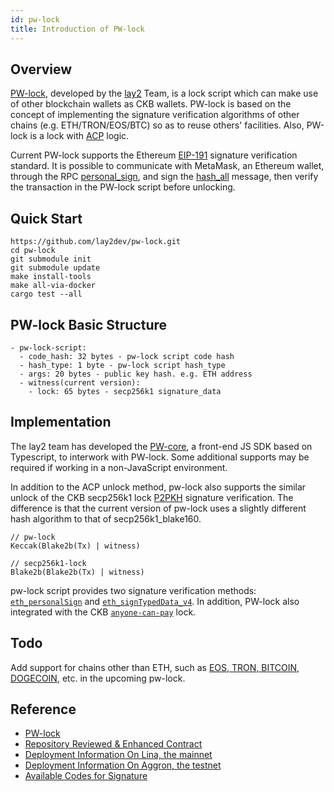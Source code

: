 ```yaml
---
id: pw-lock
title: Introduction of PW-lock
---
```


## Overview

[PW-lock](https://github.com/lay2dev/pw-lock), developed by the [lay2](https://github.com/lay2dev/pw-lock) Team, is a lock script which can make use of other blockchain wallets as CKB wallets. PW-lock is based on the concept of implementing the signature verification algorithms of other chains (e.g. ETH/TRON/EOS/BTC) so as to reuse others' facilities. Also, PW-lock is a lock with [ACP](https://github.com/nervosnetwork/ckb-production-scripts/blob/master/c/anyone_can_pay.c) logic.

Current PW-lock supports the Ethereum [EIP-191](https://eips.ethereum.org/EIPS/eip-191) signature verification standard. It is possible to communicate with MetaMask, an Ethereum wallet, through the RPC [personal_sign](https://docs.metamask.io/guide/signing-data.html#signing-data-with-metamask), and sign the [hash_all](https://github.com/nervosnetwork/ckb-system-scripts/wiki/How-to-sign-transaction#p2pkh) message, then verify the transaction in the PW-lock script before unlocking.


## Quick Start

```
https://github.com/lay2dev/pw-lock.git
cd pw-lock
git submodule init
git submodule update
make install-tools
make all-via-docker
cargo test --all
```


## PW-lock Basic Structure

```
- pw-lock-script:
  - code_hash: 32 bytes - pw-lock script code hash
  - hash_type: 1 byte - pw-lock script hash_type
  - args: 20 bytes - public key hash. e.g. ETH address
  - witness(current version):
    - lock: 65 bytes - secp256k1 signature_data
```

## Implementation

The lay2 team has developed the [PW-core](https://github.com/lay2dev/pw-core), a front-end JS SDK based on Typescript, to interwork with PW-lock. Some additional supports may be required if working in a non-JavaScript environment. 

In addition to the ACP unlock method, pw-lock also supports the similar unlock of the CKB secp256k1 lock [P2PKH](https://github.com/nervosnetwork/ckb-system-scripts/wiki/How-to-sign-transaction#p2pkh) signature verification. The difference is that the current version of pw-lock uses a slightly different hash algorithm to that of secp256k1_blake160.

```
// pw-lock
Keccak(Blake2b(Tx) | witness)

// secp256k1-lock
Blake2b(Blake2b(Tx) | witness)
```

pw-lock script provides two signature verification methods: [`eth_personalSign`](https://github.com/lay2dev/pw-lock#eth_personalsign) and [`eth_signTypedData_v4`](https://github.com/lay2dev/pw-lock#eth_signtypeddata_v4). In addition, PW-lock also integrated with the CKB [`anyone-can-pay`](https://github.com/nervosnetwork/ckb-production-scripts) lock. 

## Todo

Add support for chains other than ETH, such as [EOS, TRON, BITCOIN, DOGECOIN](https://github.com/XuJiandong/pw-lock/blob/develop/c/pw_lock.h#L197-L230), etc. in the upcoming pw-lock.

## Reference

- [PW-lock](https://github.com/lay2dev/pw-lock)
- [Repository Reviewed & Enhanced Contract](https://github.com/XuJiandong/pw-lock)
- [Deployment Information On Lina, the mainnet](https://github.com/lay2dev/pw-core/blob/master/src/constants.ts#L71-L84)
- [Deployment Information On Aggron, the testnet](https://github.com/lay2dev/pw-core/blob/master/src/constants.ts#L157-L169)
- [Available Codes for Signature](https://github.com/lay2dev/pw-core/blob/master/src/signers/signer.ts)
